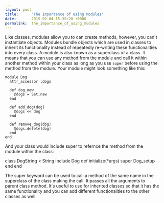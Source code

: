 ```yaml
---
layout: post
title:      "The Importance of using Modules"
date:       2019-02-04 15:30:20 +0000
permalink:  the_importance_of_using_modules
---
```



Like classes, modules allow you to can create methods, however, you can't instantiate objects. Modules bundle objects which are used in classes to inherit its functionality instead of repeatedly re-writing these functionalities into every class. A module is also known as a superclass of a class. It means that you can use any method from the module and call it within another method within your class as long as you use `super` before using the method from the module. Your module might look something like this:

```
module Dog
  attr_accessor :dogs

  def dog_new
    @dogs = Set.new
  end

  def add_dog(dog)
    @dogs << dog
  end

  def remove_dog(dog)
    @dogs.delete(dog)
  end
end
```

And your class would include super to refernce the method from the module within the class:

class DogString < String
  include Dog
  def initialize(*args)
    super
    Dog_setup
  end
end

The super keyword can be used to call a method of the same name in the superclass of the class making the call. It passes all the arguments to parent class method.  It's useful to use for inherited classes so that it has the same functionality and you can add different functionalities to the other classes as well. 






